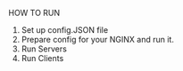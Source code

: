 HOW TO RUN
1. Set up config.JSON file
2. Prepare config for your NGINX and run it.
3. Run Servers
4. Run Clients
